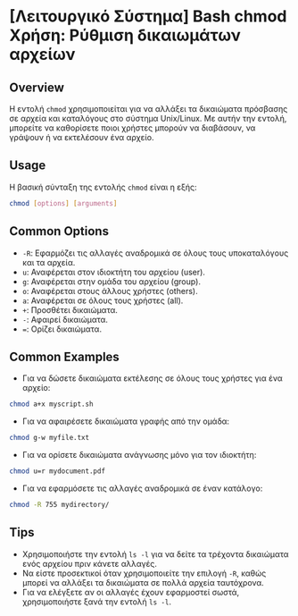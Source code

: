 # [Λειτουργικό Σύστημα] Bash chmod Χρήση: Ρύθμιση δικαιωμάτων αρχείων

## Overview
Η εντολή `chmod` χρησιμοποιείται για να αλλάξει τα δικαιώματα πρόσβασης σε αρχεία και καταλόγους στο σύστημα Unix/Linux. Με αυτήν την εντολή, μπορείτε να καθορίσετε ποιοι χρήστες μπορούν να διαβάσουν, να γράψουν ή να εκτελέσουν ένα αρχείο.

## Usage
Η βασική σύνταξη της εντολής `chmod` είναι η εξής:

```bash
chmod [options] [arguments]
```

## Common Options
- `-R`: Εφαρμόζει τις αλλαγές αναδρομικά σε όλους τους υποκαταλόγους και τα αρχεία.
- `u`: Αναφέρεται στον ιδιοκτήτη του αρχείου (user).
- `g`: Αναφέρεται στην ομάδα του αρχείου (group).
- `o`: Αναφέρεται στους άλλους χρήστες (others).
- `a`: Αναφέρεται σε όλους τους χρήστες (all).
- `+`: Προσθέτει δικαιώματα.
- `-`: Αφαιρεί δικαιώματα.
- `=`: Ορίζει δικαιώματα.

## Common Examples
- Για να δώσετε δικαιώματα εκτέλεσης σε όλους τους χρήστες για ένα αρχείο:
```bash
chmod a+x myscript.sh
```

- Για να αφαιρέσετε δικαιώματα γραφής από την ομάδα:
```bash
chmod g-w myfile.txt
```

- Για να ορίσετε δικαιώματα ανάγνωσης μόνο για τον ιδιοκτήτη:
```bash
chmod u=r mydocument.pdf
```

- Για να εφαρμόσετε τις αλλαγές αναδρομικά σε έναν κατάλογο:
```bash
chmod -R 755 mydirectory/
```

## Tips
- Χρησιμοποιήστε την εντολή `ls -l` για να δείτε τα τρέχοντα δικαιώματα ενός αρχείου πριν κάνετε αλλαγές.
- Να είστε προσεκτικοί όταν χρησιμοποιείτε την επιλογή `-R`, καθώς μπορεί να αλλάξει τα δικαιώματα σε πολλά αρχεία ταυτόχρονα.
- Για να ελέγξετε αν οι αλλαγές έχουν εφαρμοστεί σωστά, χρησιμοποιήστε ξανά την εντολή `ls -l`.